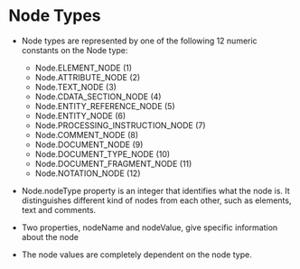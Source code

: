# Node Types

- Node types are represented by one of the following 12 numeric constants on the Node type:

  - Node.ELEMENT_NODE (1)
  - Node.ATTRIBUTE_NODE (2)
  - Node.TEXT_NODE (3)
  - Node.CDATA_SECTION_NODE (4)
  - Node.ENTITY_REFERENCE_NODE (5)
  - Node.ENTITY_NODE (6)
  - Node.PROCESSING_INSTRUCTION_NODE (7)
  - Node.COMMENT_NODE (8)
  - Node.DOCUMENT_NODE (9)
  - Node.DOCUMENT_TYPE_NODE (10)
  - Node.DOCUMENT_FRAGMENT_NODE (11)
  - Node.NOTATION_NODE (12)

- Node.nodeType property is an integer that identifies what the node is. It distinguishes different kind of nodes from each other, such as elements, text and comments.
- Two properties, nodeName and nodeValue, give specific information about the node
- The node values are completely dependent on the node type.
